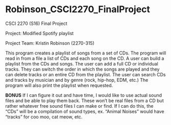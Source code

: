 # Robinson_CSCI2270_FinalProject
CSCI 2270 (S16) Final Project

Project: Modified Spotify playlist

Project Team: Kristin Robinson (2270-315)

This program creates a playlist of songs from a set of CDs. 
The program will read in from a file a list of CDs and each song on the CD.  A user can build a playlist from the CDs and songs. The user can add a full CD or individual tracks. They can switch the order in which the songs are played and they can delete tracks or an entire CD from the playlist. The user can search CDs and tracks by musician and by genre (rock, hip-hop, EDM, etc.) The program will also print the playlist when requested.

**BONUS**
If I can figure it out and have time, I would like to use actual sound files and be able to play them back. These won’t be real files from a CD but rather whatever free sound files I can make or find. If I can do this, the “CDs” will be a compilation of sound types, ex. “Animal Noises” would have “tracks” for coo moo, cat meow, etc.   
